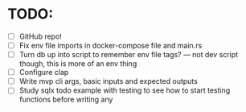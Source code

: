 TODO:
===

- [ ] GitHub repo!
- [ ] Fix env file imports in docker-compose file and main.rs
- [ ] Turn db up into script to remember env file tags? — not dev script though, this is more of an env thing
- [ ] Configure clap
- [ ] Write mvp cli args, basic inputs and expected outputs
- [ ] Study sqlx todo example with testing to see how to start testing functions before writing any
